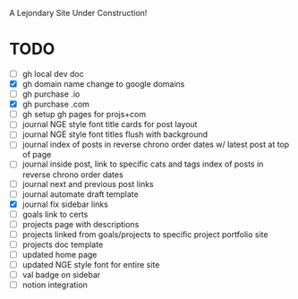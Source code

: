 A Lejondary Site Under Construction!

# **TODO**

- [ ] gh local dev doc
- [x] gh domain name change to google domains
- [ ] gh purchase .io
- [x] gh purchase .com
- [ ] gh setup gh pages for projs+com
- [ ] journal NGE style font title cards for post layout
- [ ] journal NGE style font titles flush with background
- [ ] journal index of posts in reverse chrono order dates w/ latest post at top of page
- [ ] journal inside post, link to specific cats and tags index of posts in reverse chrono order dates
- [ ] journal next and previous post links
- [ ] journal automate draft template
- [x] journal fix sidebar links
- [ ] goals link to certs
- [ ] projects page with descriptions
- [ ] projects linked from goals/projects to specific project portfolio site
- [ ] projects doc template
- [ ] updated home page
- [ ] updated NGE style font for entire site
- [ ] val badge on sidebar
- [ ] notion integration
